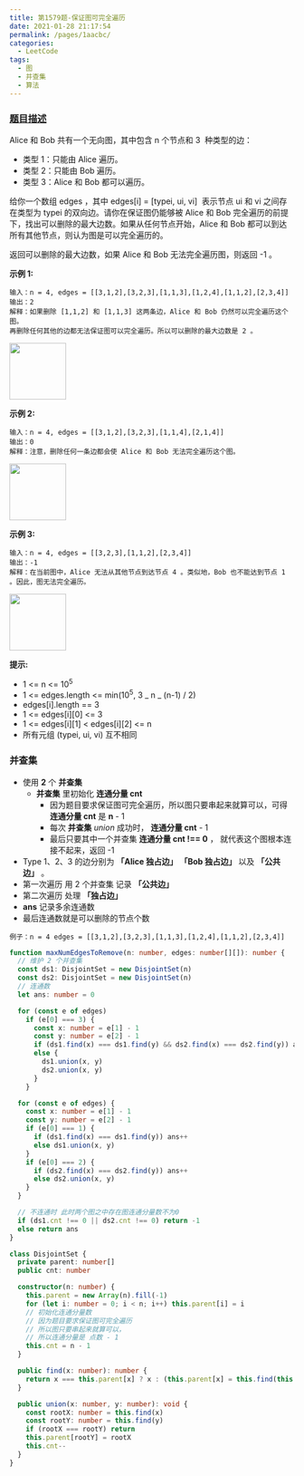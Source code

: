 ```yaml
---
title: 第1579题-保证图可完全遍历
date: 2021-01-28 21:17:54
permalink: /pages/1aacbc/
categories:
  - LeetCode
tags:
  - 图
  - 并查集
  - 算法
---
```


### [题目描述](https://leetcode-cn.com/problems/remove-max-number-of-edges-to-keep-graph-fully-traversable/)

<span class="span-shadow">Alice</span> 和 <span class="span-shadow">Bob</span> 共有一个无向图，其中包含 <span class="span-shadow">n</span> 个节点和 <span class="span-shadow">3</span>  种类型的边：

- 类型 1：只能由 <span class="span-shadow">Alice</span> 遍历。
- 类型 2：只能由 <span class="span-shadow">Bob</span> 遍历。
- 类型 3：<span class="span-shadow">Alice</span> 和 <span class="span-shadow">Bob</span> 都可以遍历。

给你一个数组 <span class="span-shadow">edges</span> ，其中 <span class="span-shadow">edges[i] = [typei, ui, vi]</span>  表示节点 <span class="span-shadow">ui</span> 和 <span class="span-shadow">vi</span> 之间存在类型为 <span class="span-shadow">typei</span> 的双向边。请你在保证图仍能够被 <span class="span-shadow">Alice</span> 和 <span class="span-shadow">Bob</span> 完全遍历的前提下，找出可以删除的最大边数。如果从任何节点开始，<span class="span-shadow">Alice</span> 和 <span class="span-shadow">Bob</span> 都可以到达所有其他节点，则认为图是可以完全遍历的。

返回可以删除的最大边数，如果 <span class="span-shadow">Alice</span> 和 <span class="span-shadow">Bob</span> 无法完全遍历图，则返回 <span class="span-shadow">-1</span> 。

<!-- more -->

**示例 1:**

```
输入：n = 4, edges = [[3,1,2],[3,2,3],[1,1,3],[1,2,4],[1,1,2],[2,3,4]]
输出：2
解释：如果删除 [1,1,2] 和 [1,1,3] 这两条边，Alice 和 Bob 仍然可以完全遍历这个图。
再删除任何其他的边都无法保证图可以完全遍历。所以可以删除的最大边数是 2 。
```

<img src="https://cdn.jsdelivr.net/gh/zhixiangyao/CDN/images/leetcode/1579-remove-max-number-of-edges-to-keep-graph-fully-traversable-1.png" width="100" />

**示例 2:**

```
输入：n = 4, edges = [[3,1,2],[3,2,3],[1,1,4],[2,1,4]]
输出：0
解释：注意，删除任何一条边都会使 Alice 和 Bob 无法完全遍历这个图。
```

<img src="https://cdn.jsdelivr.net/gh/zhixiangyao/CDN/images/leetcode/1579-remove-max-number-of-edges-to-keep-graph-fully-traversable-2.png" width="100" />

**示例 3:**

```
输入：n = 4, edges = [[3,2,3],[1,1,2],[2,3,4]]
输出：-1
解释：在当前图中，Alice 无法从其他节点到达节点 4 。类似地，Bob 也不能达到节点 1 。因此，图无法完全遍历。
```

<img src="https://cdn.jsdelivr.net/gh/zhixiangyao/CDN/images/leetcode/1579-remove-max-number-of-edges-to-keep-graph-fully-traversable-3.png" width="100" />

**提示:**

- <span class="span-shadow">1 <= n <= 10<sup>5</sup></span>
- <span class="span-shadow">1 <= edges.length <= min(10<sup>5</sup>, 3 _ n _ (n-1) / 2)</span>
- <span class="span-shadow">edges[i].length == 3</span>
- <span class="span-shadow">1 <= edges[i][0] <= 3</span>
- <span class="span-shadow">1 <= edges[i][1] < edges[i][2] <= n</span>
- 所有元组 <span class="span-shadow">(typei, ui, vi)</span> 互不相同

### 并查集

- 使用 **2** 个 **并查集**
  - **并查集** 里初始化 **连通分量 cnt**
    - 因为题目要求保证图可完全遍历，所以图只要串起来就算可以，可得 **连通分量 cnt** 是 **n** - 1
    - 每次 **并查集** _union_ 成功时， **连通分量 cnt** - 1
    - 最后只要其中一个并查集 **连通分量 cnt !== 0** ， 就代表这个图根本连接不起来，返回 -1
- Type 1、2、3 的边分别为 **「Alice 独占边」** **「Bob 独占边」** 以及 **「公共边」** 。
- 第一次遍历 用 2 个并查集 记录 **「公共边」**
- 第二次遍历 处理 **「独占边」**
- **ans** 记录多余连通数
- 最后连通数就是可以删除的节点个数

```
例子：n = 4 edges = [[3,1,2],[3,2,3],[1,1,3],[1,2,4],[1,1,2],[2,3,4]]
```

```TypeScript
function maxNumEdgesToRemove(n: number, edges: number[][]): number {
  // 维护 2 个并查集
  const ds1: DisjointSet = new DisjointSet(n)
  const ds2: DisjointSet = new DisjointSet(n)
  // 连通数
  let ans: number = 0

  for (const e of edges)
    if (e[0] === 3) {
      const x: number = e[1] - 1
      const y: number = e[2] - 1
      if (ds1.find(x) === ds1.find(y) && ds2.find(x) === ds2.find(y)) ans++
      else {
        ds1.union(x, y)
        ds2.union(x, y)
      }
    }

  for (const e of edges) {
    const x: number = e[1] - 1
    const y: number = e[2] - 1
    if (e[0] === 1) {
      if (ds1.find(x) === ds1.find(y)) ans++
      else ds1.union(x, y)
    }
    if (e[0] === 2) {
      if (ds2.find(x) === ds2.find(y)) ans++
      else ds2.union(x, y)
    }
  }

  // 不连通时 此时两个图之中存在图连通分量数不为0
  if (ds1.cnt !== 0 || ds2.cnt !== 0) return -1
  else return ans
}

class DisjointSet {
  private parent: number[]
  public cnt: number

  constructor(n: number) {
    this.parent = new Array(n).fill(-1)
    for (let i: number = 0; i < n; i++) this.parent[i] = i
    // 初始化连通分量数
    // 因为题目要求保证图可完全遍历
    // 所以图只要串起来就算可以，
    // 所以连通分量是 点数 - 1
    this.cnt = n - 1
  }

  public find(x: number): number {
    return x === this.parent[x] ? x : (this.parent[x] = this.find(this.parent[x]))
  }

  public union(x: number, y: number): void {
    const rootX: number = this.find(x)
    const rootY: number = this.find(y)
    if (rootX === rootY) return
    this.parent[rootY] = rootX
    this.cnt--
  }
}
```
